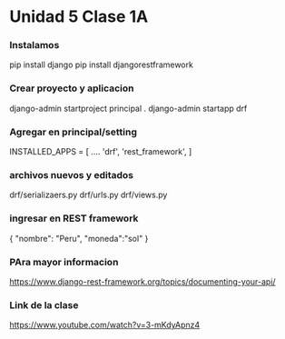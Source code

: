 # Unidad 5 Clase 1A

### Instalamos 
pip install django
pip install djangorestframework

### Crear proyecto y aplicacion
django-admin startproject principal .
django-admin startapp drf

### Agregar en principal/setting
INSTALLED_APPS = [
....
    'drf',
    'rest_framework',
]

### archivos nuevos y editados
drf/serializaers.py
drf/urls.py
drf/views.py

### ingresar en REST framework
{
  "nombre": "Peru",
  "moneda":"sol"
}
### PAra mayor informacion
https://www.django-rest-framework.org/topics/documenting-your-api/

### Link de la clase
https://www.youtube.com/watch?v=3-mKdyApnz4
